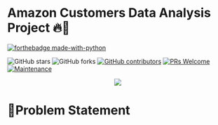 # Amazon Customers Data Analysis Project 🔥🍁

<p align="center">

  [![forthebadge made-with-python](http://ForTheBadge.com/images/badges/made-with-python.svg)](https://www.python.org/)
  
  ![GitHub stars](https://img.shields.io/github/stars/Lokesh-Attarde/Amazon_Customers_Data_Analysis)
  ![GitHub forks](https://img.shields.io/github/forks/Lokesh-Attarde/Amazon_Customers_Data_Analysis)
  [![GitHub contributors](https://img.shields.io/github/contributors/Lokesh-Attarde/Amazon_Customers_Data_Analysis.svg)](https://GitHub.com/Lokesh-Attarde/Amazon_Customers_Data_Analysis/graphs/contributors/)
  [![PRs Welcome](https://img.shields.io/badge/PRs-welcome-brightgreen.svg?style=flat-square)](http://makeapullrequest.com)
  [![Maintenance](https://img.shields.io/badge/Maintained%3F-yes-green.svg)](https://GitHub.com/Naereen/StrapDown.js/graphs/commit-activity)
</p>  

<p align="center">
  <img src="https://user-images.githubusercontent.com/84115928/142349256-b8571a8e-d75e-42e8-a9c0-8d1af09a7d73.jpg">
</p>

# 📝Problem Statement
